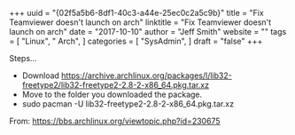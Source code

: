 +++ 
uuid = "{02f5a5b6-8df1-40c3-a44e-25ec0c2a5c9b}" 
title = "Fix Teamviewer doesn't launch on arch" 
linktitle = "Fix Teamviewer doesn't launch on arch" 
date = "2017-10-10" 
author = "Jeff Smith"
website = "" 
tags = [ "Linux", " Arch",  ] 
categories = [ "SysAdmin",  ] 
draft = "false" 
+++ 

Steps...

- Download https://archive.archlinux.org/packages/l/lib32-freetype2/lib32-freetype2-2.8-2-x86_64.pkg.tar.xz
- Move to the folder you downloaded the package.
- sudo pacman -U lib32-freetype2-2.8-2-x86_64.pkg.tar.xz

From: https://bbs.archlinux.org/viewtopic.php?id=230675 
